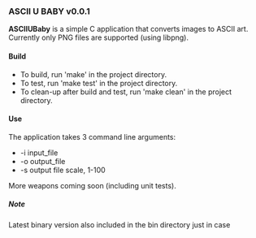### ASCII U BABY v0.0.1

**ASCIIUBaby** is a simple C application that converts images to ASCII art.
Currently only PNG files are supported (using libpng).

#### Build
* To build, run 'make' in the project directory.
* To test, run 'make test' in the project directory.
* To clean-up after build and test, run 'make clean' in the project directory.

#### Use
The application takes 3 command line arguments:

* -i input_file
* -o output_file
* -s output file scale, 1-100

More weapons coming soon (including unit tests).

##### Note
Latest binary version also included in the bin directory just in case